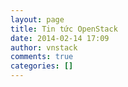 ```yaml
---
layout: page
title: Tin tức OpenStack
date: 2014-02-14 17:09
author: vnstack
comments: true
categories: []
---
```


